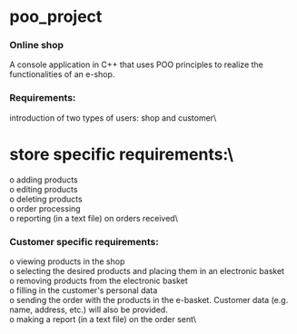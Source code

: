 # poo_project
### Online shop
A console application in C++ that uses POO principles to realize the functionalities of an e-shop.
### Requirements:
introduction of two types of users: shop and customer\
# store specific requirements:\
o adding products\
o editing products\
o deleting products\
o order processing\
o reporting (in a text file) on orders received\
### Customer specific requirements:
o viewing products in the shop\
o selecting the desired products and placing them in an electronic basket\
o removing products from the electronic basket\
o filling in the customer's personal data\
o sending the order with the products in the e-basket. Customer data (e.g. name, address, etc.) will also be provided.\
o making a report (in a text file) on the order sent\
